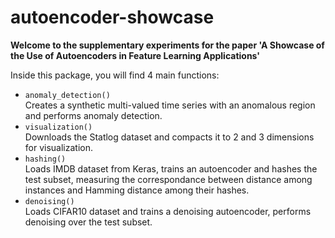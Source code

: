 autoencoder-showcase
====================

**Welcome to the supplementary experiments for the paper 'A Showcase
of the Use of Autoencoders in Feature Learning Applications'**

Inside this package, you will find 4 main functions:
  - `anomaly_detection()`  
    Creates a synthetic multi-valued time series with an anomalous
    region and performs anomaly detection.
  - `visualization()`  
    Downloads the Statlog dataset and compacts it to 2 and 3
    dimensions for visualization.
  - `hashing()`  
    Loads IMDB dataset from Keras, trains an autoencoder and
    hashes the test subset, measuring the correspondance between
    distance among instances and Hamming distance among their
    hashes.
  - `denoising()`  
    Loads CIFAR10 dataset and trains a denoising autoencoder,
    performs denoising over the test subset.
